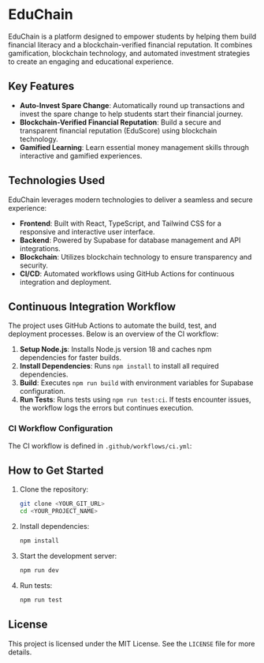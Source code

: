 # EduChain

EduChain is a platform designed to empower students by helping them build financial literacy and a blockchain-verified financial reputation. It combines gamification, blockchain technology, and automated investment strategies to create an engaging and educational experience.

## Key Features

- **Auto-Invest Spare Change**: Automatically round up transactions and invest the spare change to help students start their financial journey.
- **Blockchain-Verified Financial Reputation**: Build a secure and transparent financial reputation (EduScore) using blockchain technology.
- **Gamified Learning**: Learn essential money management skills through interactive and gamified experiences.

## Technologies Used

EduChain leverages modern technologies to deliver a seamless and secure experience:

- **Frontend**: Built with React, TypeScript, and Tailwind CSS for a responsive and interactive user interface.
- **Backend**: Powered by Supabase for database management and API integrations.
- **Blockchain**: Utilizes blockchain technology to ensure transparency and security.
- **CI/CD**: Automated workflows using GitHub Actions for continuous integration and deployment.

## Continuous Integration Workflow

The project uses GitHub Actions to automate the build, test, and deployment processes. Below is an overview of the CI workflow:

1. **Setup Node.js**: Installs Node.js version 18 and caches npm dependencies for faster builds.
2. **Install Dependencies**: Runs `npm install` to install all required dependencies.
3. **Build**: Executes `npm run build` with environment variables for Supabase configuration.
4. **Run Tests**: Runs tests using `npm run test:ci`. If tests encounter issues, the workflow logs the errors but continues execution.

### CI Workflow Configuration

The CI workflow is defined in `.github/workflows/ci.yml`:

## How to Get Started

1. Clone the repository:

   ```sh
   git clone <YOUR_GIT_URL>
   cd <YOUR_PROJECT_NAME>
   ```

2. Install dependencies:

   ```sh
   npm install
   ```

3. Start the development server:

   ```sh
   npm run dev
   ```

4. Run tests:

   ```sh
   npm run test
   ```

## License

This project is licensed under the MIT License. See the `LICENSE` file for more details.